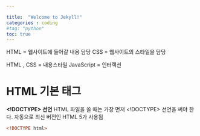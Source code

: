 ```yaml
---

title:  "Welcome to Jekyll!"
categories : coding
#tag: "python"
toc: true
---
```






HTML = 웹사이트에 들어갈 내용 담당
CSS = 웹사이트의 스타일을 담당

HTML , CSS = 내용스타일
JavaScript = 인터랙션

# HTML 기본 태그



**<!DOCTYPE> 선언**
HTML 파일을 쓸 때는 가장 먼저 <!DOCTYPE> 선언을 써야 한다. 
자동으로 최신 버전인 HTML 5가 사용됨

```html
<!DOCTYPE html>

```

